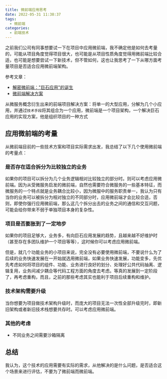 ```yaml
---
title: 微前端应用思考
date: 2022-05-31 11:38:37
tags:
  - 微前端
categories:
  - 前端技术
---
```


之前我们公司有同事想要试一下在项目中应用微前端，我不确定他是如何去考量的，可能从项目角度觉得项目很大，也可能是从项目性质角度觉得用微前端比较合适，也可能是想要尝试一下新技术，但不管如何，这也让我思考了一下从哪方面考量项目是否适合应用微前端架构。

<!-- more -->

参考文章：

- [解密微前端："巨石应用"的诞生](https://juejin.cn/post/6889956096501350408)
- [微前端解决方案](https://segmentfault.com/a/1190000040275586)

从微服务概念衍生出来的前端项目解决方案：将单一的大型应用，分解为几个小应用，并通过`技术手段`将其组合为一个应用，微前端是一个项目架构，一个解决巨石应用的实现方案，他是组织项目的一种方式

## 应用微前端的考量

从微前端目前的一些技术方案和项目实际需求出发，我总结了以下几个使用微前端的考量点：

### 是否存在适合拆分为比较独立的业务

如果你的项目可以拆分为几个业务逻辑相对比较独立的部分时。则可以考虑应用微前端。因为从受微服务启发的微前端，自然也需要符合微服务的一些基本特征，而微服务的一个特点就是业务耦合比较小，因为微服中的服务职责单一，我认为只有当你的业务可以被拆分为相对独立的不同部分时，应用微前端才会比较合适，否则，即使你强行应用微前端，那么这几个拆分出去的业务之间的通信和交互问题，可能会给你带来不弱于单独项目本身的复杂性。

### 项目是否膨胀到了一定地步

如果你的项目足够大，业务多，有向巨石应用发展的趋势，且越来越不好维护时（甚至存在多团队维护一个项目等等），这时候你可以考虑应用微前端。

但是，就几个功能业务的小项目来说，完全没有必要使用微前端，不要说什么为了后续的业务快速发展在一开始就选用微前端，如果业务快速发展，功能变多，先优先考虑如何将项目的组件、功能、业务进行良好的划分、处理好公共代码抽离、逻辑复用，业务间减少耦合等代码工程方面的角度去考虑。等真的发展到一定阶段了，再考虑重构，而且，之前的那些考虑其实也能利于项目后续重构和维护。

### 技术架构需要升级

当你想要为项目做技术架构升级时，而庞大的项目无法一次性全部升级完时，即新旧架构或者新旧技术栈想要共存时。可以考虑应用微前端。

### 其他的考虑

- 不同业务之间需要沙箱隔离

## 总结

我认为，这个技术的应用需要有实际的需求，从他解决的是什么问题，是否适合这个场景来进行评估，不要为了微前端而微前端。

